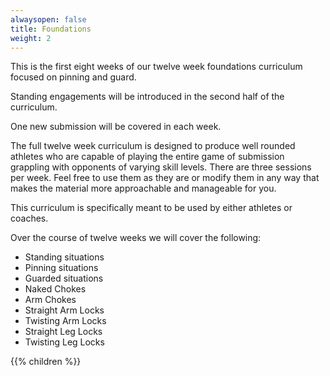 ```yaml
---
alwaysopen: false
title: Foundations
weight: 2
---
```


This is the first eight weeks of our twelve week foundations curriculum focused on pinning and guard.

Standing engagements will be introduced in the second half of the curriculum.

One new submission will be covered in each week. 

The full twelve week curriculum is designed to produce well rounded athletes who are capable of playing the entire game of submission grappling with opponents of varying skill levels. There are three sessions per week. Feel free to use them as they are or modify them in any way that makes the material more approachable and manageable for you.

This curriculum is specifically meant to be used by either athletes or coaches.

Over the course of twelve weeks we will cover the following:

* Standing situations
* Pinning situations
* Guarded situations
* Naked Chokes
* Arm Chokes
* Straight Arm Locks
* Twisting Arm Locks
* Straight Leg Locks
* Twisting Leg Locks

{{% children %}}